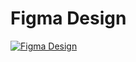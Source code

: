 # Figma Design

 [![Figma Design](/design.png)](https://www.figma.com/file/CNJSfxMVXWGWv8FPRerIG6/Real-Estate-Property-Landing-Webpage-(Community)?node-id=44%3A3&mode=dev)

